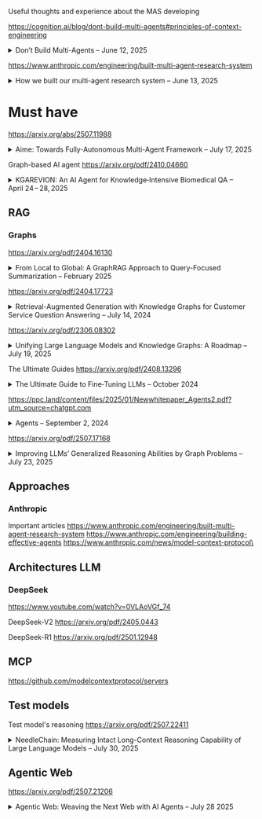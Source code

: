 Useful thoughts and experience about the MAS developing 



https://cognition.ai/blog/dont-build-multi-agents#principles-of-context-engineering 
<details>
  <summary>Don’t Build Multi-Agents – June 12, 2025</summary>

**Tags:** LLM Agents, Context Engineering, Reliability

The article argues that chaining multiple LLM subagents in parallel is fragile because context and implicit decisions get siloed, leading to compounding errors. Instead, it introduces **Context Engineering**—sharing the full trace of prior actions and recognizing that every action carries hidden assumptions—and advocates for a **single-threaded linear agent**, optionally augmented with a **history-compressor** to summarize long interactions :contentReference[oaicite:0]{index=0}.

**Main conclusion:**  
For robust, long-running AI agents, avoid parallel multi-agent setups and focus on seamless context management—either via one coherent agent or by intelligently compressing history—so that every decision is consistently informed by the complete task context. :contentReference[oaicite:1]{index=1}
</details>

https://www.anthropic.com/engineering/built-multi-agent-research-system
<details>
  <summary>How we built our multi-agent research system – June 13, 2025</summary>

**Tags:** Multi-Agent Systems, Orchestration, Research, Prompt Engineering

This article describes how Anthropic built its Research feature using a lead Claude agent to orchestrate multiple parallel subagents for open-ended research tasks. It covers challenges around orchestration patterns, prompt and tool design, evaluation frameworks, and operational practices, illustrating how careful multi-agent engineering can accelerate research workflows while managing reliability and coordination complexities. :contentReference[oaicite:2]{index=2}

**Main conclusion:**  
With robust orchestration patterns, prompt strategies, evaluation methods, and fault-recovery practices, production-grade multi-agent systems can dramatically enhance complex research tasks—but the gap between prototype and reliable production demands meticulous engineering around tooling, evaluation, and deployment. :contentReference[oaicite:3]{index=3}
</details>
 
 # Must have
https://arxiv.org/abs/2507.11988
<details>
  <summary>Aime: Towards Fully-Autonomous Multi-Agent Framework – July 17, 2025</summary>

**Tags:** Multi-Agent Systems, Dynamic Planning, Actor Factory, Progress Management

This paper introduces **Aime**, a novel multi-agent framework that overcomes the limitations of the static plan‑and‑execute paradigm by:
- Employing a **Dynamic Planner** that continuously refines strategy based on real‑time execution feedback.  
- Utilizing an **Actor Factory** to instantiate specialized agents on‑demand, each equipped with tailored tools and knowledge.  
- Maintaining a **Progress Management Module** as a single source of truth for coherent, system‑wide state awareness.  
The framework replaces rigid, precomputed workflows with a fluid, adaptive architecture and is evaluated on GAIA, SWE‑bench Verified, and WebVoyager benchmarks, where it consistently outperforms highly specialized state‑of‑the‑art agents :contentReference[oaicite:3]{index=3}.

**Main conclusion:**  
Aime significantly outperforms conventional multi‑agent systems—achieving new state‑of‑the‑art success rates of 77.6% on GAIA, 66.4% on SWE‑bench Verified, and 92.3% on WebVoyager—demonstrating superior adaptability, efficiency, and overall task success in dynamic environments :contentReference[oaicite:4]{index=4}.
</details>


Graph-based AI agent
https://arxiv.org/pdf/2410.04660
<details>
  <summary>KGAREVION: An AI Agent for Knowledge‑Intensive Biomedical QA – April 24 – 28, 2025</summary>

**Tags:** Biomedical QA, Knowledge Graph, LLM Verification, Iterative Reasoning

This paper presents **KGAREVION**, a knowledge graph–based AI agent for biomedical question answering that executes a four‑stage pipeline:
- **Generate:** LLM generates candidate medical‑concept triples from the input query.  
- **Review:** A fine‑tuned LLM augmented with KG embeddings verifies the correctness of each triple.  
- **Revise:** The system iteratively corrects or supplements any invalid triples.  
- **Answer:** Final answers are constructed based on the verified, context‑relevant triples. :contentReference[oaicite:4]{index=4}

KGAREVION achieves an average accuracy improvement of **+6.75%** over 15 baseline models across seven medical QA datasets, supports both multiple‑choice and open‑ended formats, demonstrates strong zero‑shot generalization on AfriMed‑QA, and shows resilience to answer‑option perturbations. :contentReference[oaicite:5]{index=5}

**Main conclusion:**  
By integrating LLM hypothesis generation with rigorous KG‑based verification and iterative refinement, KGAREVION significantly enhances the precision and reliability of knowledge‑intensive biomedical QA, paving the way for clinical decision support and advanced biomedical research applications. :contentReference[oaicite:6]{index=6}
</details>


## RAG
### Graphs


https://arxiv.org/pdf/2404.16130
<details>
  <summary>From Local to Global: A GraphRAG Approach to Query-Focused Summarization – February 2025</summary>

**Tags:** Retrieval-Augmented Generation, Query-Focused Summarization, Knowledge Graphs, LLM Evaluation, Sensemaking

This paper introduces **GraphRAG**, a graph-based RAG method designed for answering **global queries** over large document corpora that exceed the context window of LLMs. The pipeline consists of:

- **Extract:** LLM extracts entities, relationships, and factual claims from text chunks.  
- **Graph Build:** Constructs a knowledge graph with entities as nodes and relationships as edges.  
- **Community Detect:** Applies hierarchical graph clustering (Leiden algorithm) to group related concepts.  
- **Summarize:** Generates summaries at multiple community levels (C0–C3).  
- **Query Answer:** Uses map-reduce over community summaries to answer complex, corpus-wide queries. :contentReference[oaicite:4]{index=4}

GraphRAG **outperforms standard vector RAG** on query-focused summarization tasks by large margins (up to **+33% win rate**) in **comprehensiveness** and **diversity** across podcast and news datasets (~1M tokens each). It also requires **fewer context tokens** than baseline summarization, making it more scalable. :contentReference[oaicite:4]{index=4}

**Main conclusion:**  
By leveraging LLM-derived knowledge graphs and hierarchical summarization, **GraphRAG enables accurate, diverse, and scalable answering of global questions** across large text corpora – a crucial step for deeper AI-powered sensemaking beyond surface-level retrieval. :contentReference[oaicite:4]{index=4}
</details>

https://arxiv.org/pdf/2404.17723
<details>
  <summary>Retrieval-Augmented Generation with Knowledge Graphs for Customer Service Question Answering – July 14, 2024</summary>

**Tags:** Retrieval‑Augmented Generation, Knowledge Graph, Customer Service, Question Answering, Embeddings

This paper presents a novel **Retrieval‑Augmented Generation** approach that leverages a **Knowledge Graph** constructed from historical support tickets to:
- **Preserve ticket structure** by modeling intra‑ticket trees and inter‑ticket links (explicit and embedding‑based), enriching semantic context for retrieval.  
- **Combine KG retrieval with LLM generation**, extracting relevant subgraphs via graph queries and using them as context for answer synthesis.  
- **Validate in production** at LinkedIn, achieving a 77.6 % increase in MRR, a 0.32 BLEU‑point gain, and a 28.6 % reduction in median issue resolution time.

**Main conclusion:**  
Integrating knowledge graphs into RAG pipelines substantially boosts retrieval accuracy and answer quality, resulting in faster and more effective customer support.
</details>

https://arxiv.org/pdf/2306.08302
<details>
  <summary>Unifying Large Language Models and Knowledge Graphs: A Roadmap – July 19, 2025</summary>

**Tags:** Large Language Models, Knowledge Graphs, Retrieval-Augmented Generation, Hybrid Reasoning, Explainability

This paper presents a structured roadmap for bridging LLMs and KGs by:
- Introducing **KG-Enhanced LLMs**, which integrate structured graph facts during pretraining and via retrieval or prompting at inference to improve factual accuracy and reduce hallucinations.  
- Detailing **LLM-Augmented KGs**, leveraging LLMs for embedding, completion, construction, and QA over knowledge graphs to boost coverage and enable natural-language-driven graph creation.  
- Proposing **Synergized LLMs + KGs**, a unified framework where models perform bi-directional reasoning—dynamically retrieving from KGs and traversing graph paths as part of an agent-style inference loop.  

**Main conclusion:**  
By unifying the generative capabilities of LLMs with the precision and interpretability of KGs, the proposed approaches lay the foundation for AI systems that are both highly adaptable and reliably factual, though real-world deployment will require advances in scalable knowledge updates, efficient integration, and robust hallucination detection.
</details>


The Ultimate Guides
https://arxiv.org/pdf/2408.13296
<details>
  <summary>The Ultimate Guide to Fine‑Tuning LLMs – October 2024</summary>

**Tags:** Fine‑Tuning, PEFT, RL, Deployment, Monitoring, Ethics

This report presents a **comprehensive seven‑stage pipeline** for fine‑tuning large language models:
- **Data Preparation**: collection, cleaning, augmentation, handling class imbalance (SMOTE, focal loss).  
- **Model Initialization**: selecting pretrained weights, configuring hyperparameters, environment setup.  
- **Training Setup**: optimizing data throughput, micro‑batching, gradient checkpointing.  
- **Fine‑Tuning Strategies**: full parameter updates vs. PEFT (Adapters, LoRA, QLoRA) and half fine‑tuning.  
- **Evaluation & Validation**: cross‑entropy metrics, safety benchmarks (Llama Guard, WILDGUARD), loss‑curve analysis.  
- **Deployment**: on‑premises/cloud options, WebGPU, vector stores, quantized and vLLM models.  
- **Monitoring & Support**: functional, prompt‑ and response‑level monitoring, alerting, and continual knowledge updates.

**Main conclusion:**  
The guide excels in breadth and depth, marrying theory with actionable best practices and covering state‑of‑the‑art techniques (PEFT, RLHF, multi‑agent, multimodal). Its extensive coverage benefits researchers and engineers alike, though its density suggests adding interactive examples and real‑world benchmark comparisons to improve usability for rapid reference.
</details>

https://ppc.land/content/files/2025/01/Newwhitepaper_Agents2.pdf?utm_source=chatgpt.com
<details>
  <summary>Agents – September 2, 2024</summary>

**Tags:** Agents, Cognitive Architecture, Orchestration, Tools, Prompt Engineering, RAG, LangChain, Vertex AI, Productionization

This whitepaper presents a comprehensive overview of generative AI agents, defining them as autonomous systems that extend foundational language models with external tools through a cyclical orchestration layer. It details the core components—Models, Tools (Extensions, Functions, Data Stores), and the Orchestration Layer—and explores reasoning frameworks like ReAct, Chain‑of‑Thought, and Tree‑of‑Thoughts. Through practical examples using LangChain and Google’s Vertex AI platform, it illustrates how agents can plan, execute, and refine multi‑step tasks by dynamically selecting and invoking tools while maintaining state and memory. :contentReference[filecite:turn0file0]{index=1}

**Main conclusion:**  
Production‑grade multi‑agent systems can dramatically enhance complex research and application workflows by combining robust orchestration patterns, targeted learning strategies, and diverse tool integrations; however, bridging the gap from prototype to reliable, scalable deployments demands meticulous engineering in tool design, evaluation frameworks, fault recovery, and iterative refinement. :contentReference[filecite:turn0file0]{index=2}
</details>


https://arxiv.org/pdf/2507.17168
<details>
  <summary>Improving LLMs’ Generalized Reasoning Abilities by Graph Problems – July 23, 2025</summary>

**Tags:** Graph Reasoning, Generalization, Continue Pretraining, GraphPile, LLM Robustness

This paper introduces a new paradigm—**Graph Problem Reasoning (GPR)**—as a foundation for improving LLMs' reasoning beyond mathematics. The authors present:
- **GraphPile**, a 10.9B-token dataset spanning 23 graph tasks (pathfinding, enumeration, computation, logic, etc.) with four components:  
  - Chain-of-Thought (CoT)  
  - Program-of-Thought (PoT)  
  - Trace of Execution (ToE)  
  - Real-world Graph Data  
- **GraphMind**, LLaMA and Gemma-based models trained on GraphPile, showing substantial gains:
  - +4.9% in math reasoning
  - +21.2% in logic, commonsense, and algorithmic tasks
  - +53% in graph reasoning

**Key contributions:**  
- Graph tasks are shown to generalize reasoning better than math-only pretraining, due to their diversity and complexity.  
- Ablation studies confirm the critical value of ToE and CoT in building step-by-step, interpretable reasoning.  
- Post-training boosts performance across domains (e.g., +23.6% on GSM8K with Gemma).  

**Main conclusion:**  
By using graph-based problems as a reasoning substrate, LLMs become not only stronger in graph domains but significantly more **generalized and robust** reasoners across mathematics, logic, code, and multi-hop QA—marking a shift from domain-specialized to **universally capable** AI models.
</details>

## Approaches
### Anthropic
Important articles
https://www.anthropic.com/engineering/built-multi-agent-research-system
https://www.anthropic.com/engineering/building-effective-agents
https://www.anthropic.com/news/model-context-protocol\


## Architectures LLM
### DeepSeek
https://www.youtube.com/watch?v=0VLAoVGf_74

DeepSeek-V2
https://arxiv.org/pdf/2405.0443

DeepSeek-R1
https://arxiv.org/pdf/2501.12948


## MCP
https://github.com/modelcontextprotocol/servers



## Test models 

Test model's reasoning
https://arxiv.org/pdf/2507.22411
<details>
  <summary>NeedleChain: Measuring Intact Long-Context Reasoning Capability of Large Language Models – July 30, 2025</summary>

**Tags:** Large Language Models, Long Context, Reasoning, Evaluation Benchmarks, ROPE, Model Limitations

This paper introduces **NeedleChain**, a novel benchmark designed to test whether large language models (LLMs) can perform *intact long-context reasoning*—that is, fully comprehend and integrate all relevant parts of a long context to answer a query.

Key contributions include:
- Demonstrating that traditional benchmarks like **Needle-in-a-Haystack (NIAH)** significantly overestimate LLMs’ long-context comprehension, as they only test retrieval of relevant snippets amid noise, not full-context understanding.
- Designing three **reasoning chains** (Forward, Backward, Mixed) where all context is query-relevant, and models must logically integrate chained salary statements to answer correctly.
- Showing that even state-of-the-art models like **GPT-4o, Qwen2.5, and LLaMA3.3** fail drastically on NeedleChain beyond 500 tokens—despite supporting 128K to 1M token contexts—especially on backward and mixed reasoning chains.
- Providing an **error taxonomy** (Instruction Miss, Needle Omission, Calculation Error) and **heatmap analysis**, revealing that models are "logically lost in the middle," struggling not with position but with logic integration in mid-sequence.
- Proposing a simple yet effective fix: **ROPE Contraction**, which improves positional encoding during inference by reducing the ROPE base, outperforming even advanced extension techniques like Yarn.

**Main conclusion:**  
Modern LLMs can technically *process* long contexts but cannot *understand* them when all information matters. NeedleChain exposes this gap and sets a new standard for evaluating—and improving—true long-context reasoning. The findings urge a shift from merely scaling input length to enhancing *semantic integration* within that length.
</details>



## Agentic Web

https://arxiv.org/pdf/2507.21206
<details>
  <summary>Agentic Web: Weaving the Next Web with AI Agents – July 28 2025</summary>

**Tags:** Agentic Web, AI Agents, Large Language Models, Multi-Agent Systems, Autonomous Web, Web Infrastructure  

This paper lays out a blueprint for the coming **Agentic Web**, in which:

- **Autonomous LLM-powered agents** become first-class citizens, able to plan, coordinate, and execute multi-step informational, transactional, and communicational tasks with minimal human intervention.  
- The Web’s fabric is re-engineered for **machine-native interaction**: resources publish standardized, semantically rich endpoints (e.g., MCP, A2A) that agents can invoke directly.  
- A three-axis framework—**Intelligence · Interaction · Economy**—organizes research challenges: long-horizon reasoning & memory, dynamic tool orchestration & inter-agent collaboration, and machine-to-machine value exchange (pricing, metering, payments).  
- **Algorithmic pivots** are identified: passive search → proactive *agentic retrieval*; one-shot recommendations → iterative plans; single-agent loops → cooperative multi-agent graphs.  
- The authors survey emerging **systems** (agent browsers, orchestration frameworks, granular billing models) and early **applications** (end-to-end travel booking, deep-research agents, automated negotiations).  
- A dedicated risk section advocates **zero-trust architecture**, automated red-teaming, and market-manipulation defenses, while enumerating open problems in safety, economics, and governance.

**Main conclusion:**  
By merging autonomous agents with a machine-readable, economically incentivized Web, the Internet can evolve from static content delivery to goal-oriented execution chains. Realizing this vision will require advances in reliable long-term planning, secure agent protocols, transparent cost/accountability mechanisms, and cross-disciplinary policy—but promises a vastly more capable, self-optimizing digital ecosystem.
</details>
